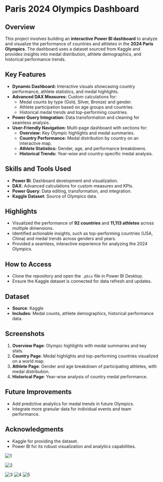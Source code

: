 # Paris 2024 Olympics Dashboard

## Overview
This project involves building an **interactive Power BI dashboard** to analyze and visualize the performance of countries and athletes in the **2024 Paris Olympics**. The dashboard uses a dataset sourced from Kaggle and provides insights into medal distribution, athlete demographics, and historical performance trends.

## Key Features
- **Dynamic Dashboard:** Interactive visuals showcasing country performance, athlete statistics, and medal highlights.
- **Advanced DAX Measures:** Custom calculations for:
  - Medal counts by type (Gold, Silver, Bronze) and gender.
  - Athlete participation based on age groups and countries.
  - Historical medal trends and top-performing countries.
- **Power Query Integration:** Data transformation and cleaning for seamless analysis.
- **User-Friendly Navigation:** Multi-page dashboard with sections for:
  - **Overview:** Key Olympic highlights and medal summaries.
  - **Country Performance:** Medal distribution by country on an interactive map.
  - **Athlete Statistics:** Gender, age, and performance breakdowns.
  - **Historical Trends:** Year-wise and country-specific medal analysis.

## Skills and Tools Used
- **Power BI**: Dashboard development and visualization.
- **DAX**: Advanced calculations for custom measures and KPIs.
- **Power Query**: Data editing, transformation, and integration.
- **Kaggle Dataset**: Source of Olympics data.

## Highlights
- Visualized the performance of **92 countries** and **11,113 athletes** across multiple dimensions.
- Identified actionable insights, such as top-performing countries (USA, China) and medal trends across genders and years.
- Provided a seamless, interactive experience for analyzing the 2024 Olympics.

## How to Access
- Clone the repository and open the `.pbix` file in Power BI Desktop.
- Ensure the Kaggle dataset is connected for data refresh and updates.

## Dataset
- **Source**: Kaggle
- **Includes**: Medal counts, athlete demographics, historical performance data.

## Screenshots
1. **Overview Page**: Olympic highlights with medal summaries and key stats.
2. **Country Page**: Medal highlights and top-performing countries visualized on a world map.
3. **Athlete Page**: Gender and age breakdown of participating athletes, with medal distribution.
4. **Historical Page**: Year-wise analysis of country medal performance.

## Future Improvements
- Add predictive analytics for medal trends in future Olympics.
- Integrate more granular data for individual events and team performance.

## Acknowledgments
- Kaggle for providing the dataset.
- Power BI for its robust visualization and analytics capabilities.


![1](https://github.com/user-attachments/assets/65b9de13-8b61-4cd7-88e3-b43b6a803d80)


![2](https://github.com/user-attachments/assets/b833d2e4-e2f8-4cef-9595-6ed2f21e4096)

![3](https://github.com/user-attachments/assets/b2373976-2f1d-4741-bb50-10441a577fc4)
![4](https://github.com/user-attachments/assets/7e70b212-8060-454f-b67d-a802772628b8)
![5](https://github.com/user-attachments/assets/61f65472-9bda-4bd5-a822-3b52ffe15943)

